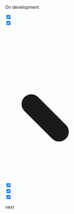 
On development

</div>


<div class="relative w-16 h-16 bg-green-400 rounded-full flex items-center justify-center">
  <input type="checkbox" checked="checked" class="checkbox checkbox-xl appearance-none focus:outline-none hover:cursor-pointer" />
  <div class="absolute -top-2 -left-2 w-20 h-20 border-4 border-pink-500 rounded-full"></div>
</div>








<div class="relative w-16 h-16 bg-green-400 rounded-full flex items-center justify-center">
  <input type="checkbox" checked class="hidden peer" />
  <svg class="w-10 h-10 text-white peer-checked:scale-100 scale-0 transition-transform duration-200" 
       viewBox="0 0 24 24" 
       fill="none" 
       xmlns="http://www.w3.org/2000/svg">
    <path d="M4 12L10 18L20 6" 
          stroke="currentColor" 
          stroke-width="3" 
          stroke-linecap="round"
          stroke-linejoin="round">
      <animate attributeName="stroke-dasharray" 
               from="0,24" 
               to="24,24" 
               dur="0.3s" 
               fill="freeze" />
    </path>
  </svg>
  <div class="absolute -top-2 -left-2 w-20 h-20 border-4 border-green-500 rounded-full animate-pulse"></div>
</div>






<div class="relative w-8 h-8 bg-[#ddeb82] rounded-full flex items-center justify-center">
  <input type="checkbox" checked="checked" class="checkbox checkbox-sm bg-[#ddeb82] appearance-none focus:outline-none hover:cursor-pointer border-none" />
  <div class="absolute top-0 left- w-8 h-8 border-8 border-[#ddeb82] rounded-full pointer-events-none"></div>
</div>





<div class="relative w-10 h-10 bg-[#ddeb82] rounded-full flex items-center justify-center">
  <input type="checkbox" checked class="checkbox checkbox-xl bg-[#ddeb82] appearance-none focus:outline-none hover:cursor-pointer border-none" />
  <div class="absolute top-0 left-0 w-10 h-10 border-[8px] border-[#ddeb82] rounded-full pointer-events-none"></div>
</div>











<div class="relative w-12 h-12 bg-[#ddeb82] rounded-full flex items-center justify-center">
  <input type="checkbox" checked class="checkbox checkbox-xl bg-[#ddeb82] appearance-none focus:outline-none hover:cursor-pointer border-none" />
  <div class="absolute top-0 left-0 w-12 h-12 border-[10px] border-[#ddeb82] rounded-full pointer-events-none"></div>
</div>

next